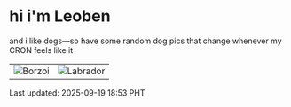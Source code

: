 # hi i'm Leoben

and i like dogs—so have some random dog pics that change whenever my CRON feels like it

|  |  |
|--------|----------|
| ![Borzoi](https://random-dog-vercel.vercel.app/api/random-borzoi?v=1758279196) | ![Labrador](https://random-dog-vercel.vercel.app/api/random-labrador?v=1758279196) |

Last updated: 2025-09-19 18:53 PHT
